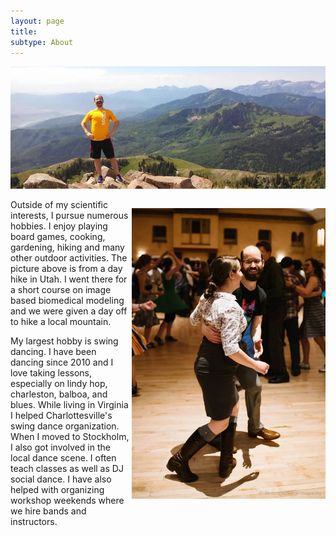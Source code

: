 ```yaml
---
layout: page
title:
subtype: About
---
```


<p><img src="/images/Kyle_mountains.png"></p> 

<p style="float: right;"><img class="margined" src="/images/Kyle_dancing3.jpg" width="310px"></p> 

Outside of my scientific interests, I pursue numerous hobbies.
I enjoy playing board games, cooking, gardening, hiking and many other outdoor activities.
The picture above is from a day hike in Utah. 
I went there for a short course on image based biomedical modeling and we were given a day off to hike a local mountain.


My largest hobby is swing dancing.
I have been dancing since 2010 and I love taking lessons, especially on lindy hop, charleston, balboa, and blues.
While living in Virginia I helped Charlottesville's swing dance organization. 
When I moved to Stockholm, I also got involved in the local dance scene. 
I often teach classes as well as DJ social dance.
I have also helped with organizing workshop weekends where we hire bands and instructors.